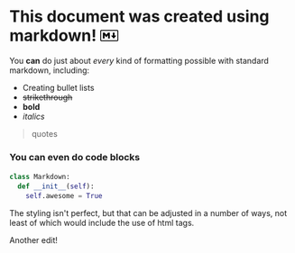 # This document was created using markdown! <img src="../static/markdown-logo.png" height=20, width=32></img>

You **can** do just about _every_ kind of formatting possible with standard markdown, including:

* Creating bullet lists
* <del>strikethrough</del>
* **bold**
* _italics_
> quotes

### You can even do code blocks

```python
class Markdown:
  def __init__(self):
    self.awesome = True
```

The styling isn't perfect, but that can be adjusted in a number of ways, not least of which would
include the use of html tags.

Another edit!
